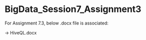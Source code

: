 # BigData_Session7_Assignment3


For Assignment 7.3, below .docx file is associated:

-> HiveQL.docx
